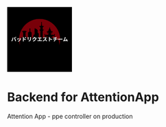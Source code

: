 <img src="logo.png" width="30%" alt=""/>

# Backend for AttentionApp

Attention App - ppe controller on production